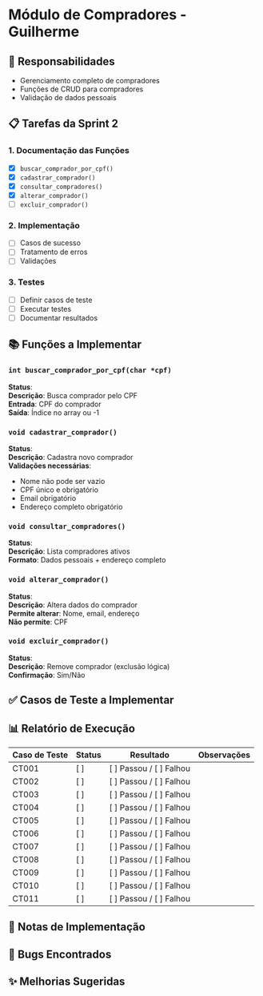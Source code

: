 # Módulo de Compradores - Guilherme

## 🎯 Responsabilidades
- Gerenciamento completo de compradores
- Funções de CRUD para compradores
- Validação de dados pessoais

## 📋 Tarefas da Sprint 2

### 1. Documentação das Funções
- [X] `buscar_comprador_por_cpf()`
- [X] `cadastrar_comprador()`
- [X] `consultar_compradores()`
- [X] `alterar_comprador()`
- [ ] `excluir_comprador()`

### 2. Implementação
- [ ] Casos de sucesso
- [ ] Tratamento de erros
- [ ] Validações

### 3. Testes
- [ ] Definir casos de teste
- [ ] Executar testes
- [ ] Documentar resultados

## 📚 Funções a Implementar

### `int buscar_comprador_por_cpf(char *cpf)`
**Status**:  
**Descrição**: Busca comprador pelo CPF  
**Entrada**: CPF do comprador  
**Saída**: Índice no array ou -1  

### `void cadastrar_comprador()`
**Status**:  
**Descrição**: Cadastra novo comprador  
**Validações necessárias**:
- Nome não pode ser vazio
- CPF único e obrigatório
- Email obrigatório
- Endereço completo obrigatório

### `void consultar_compradores()`
**Status**:   
**Descrição**: Lista compradores ativos  
**Formato**: Dados pessoais + endereço completo

### `void alterar_comprador()`
**Status**:   
**Descrição**: Altera dados do comprador  
**Permite alterar**: Nome, email, endereço  
**Não permite**: CPF

### `void excluir_comprador()`
**Status**:   
**Descrição**: Remove comprador (exclusão lógica)  
**Confirmação**: Sim/Não

## ✅ Casos de Teste a Implementar


## 📊 Relatório de Execução
<!-- A ser preenchido durante a execução dos testes -->

| Caso de Teste | Status | Resultado | Observações |
|---------------|--------|-----------|-------------|
| CT001 | [ ] | [ ] Passou / [ ] Falhou | |
| CT002 | [ ] | [ ] Passou / [ ] Falhou | |
| CT003 | [ ] | [ ] Passou / [ ] Falhou | |
| CT004 | [ ] | [ ] Passou / [ ] Falhou | |
| CT005 | [ ] | [ ] Passou / [ ] Falhou | |
| CT006 | [ ] | [ ] Passou / [ ] Falhou | |
| CT007 | [ ] | [ ] Passou / [ ] Falhou | |
| CT008 | [ ] | [ ] Passou / [ ] Falhou | |
| CT009 | [ ] | [ ] Passou / [ ] Falhou | |
| CT010 | [ ] | [ ] Passou / [ ] Falhou | |
| CT011 | [ ] | [ ] Passou / [ ] Falhou | |


## 📝 Notas de Implementação
<!-- Adicionar observações durante o desenvolvimento -->

## 🐛 Bugs Encontrados
<!-- Documentar problemas encontrados -->

## ✨ Melhorias Sugeridas
<!-- Sugestões para versões futuras -->

